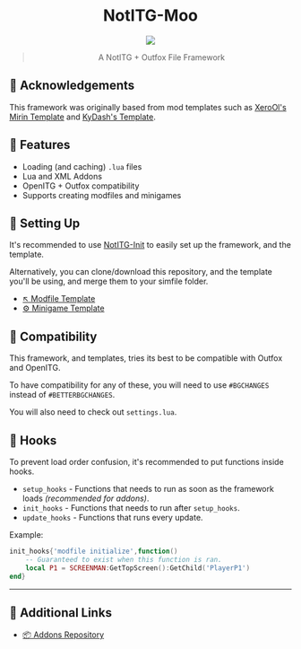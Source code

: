 <div align="center">
  
# NotITG-Moo

<img src="https://img.shields.io/badge/Version-v2.2.0-green"> 

> A NotITG + Outfox File Framework
  
</div>

## 📄 Acknowledgements
This framework was originally based from mod templates such as [XeroOl's Mirin Template](https://github.com/XeroOl/notitg-mirin) and [KyDash's Template](https://github.com/KyDash/nitg-template).

## 🧰 Features
- Loading (and caching) `.lua` files
- Lua and XML Addons
- OpenITG + Outfox compatibility
- Supports creating modfiles and minigames

## 🔨 Setting Up
It's recommended to use [NotITG-Init](https://github.com/Jaezmien/NotITG-Init) to easily set up the framework, and the template.

Alternatively, you can clone/download this repository, and the template you'll be using, and merge them to your simfile folder.

- [↖ Modfile Template](https://github.com/Jaezmien/NotITG-Moo-Mods)
- [⚙ Minigame Template](https://github.com/Jaezmien/NotITG-Moo-Engine)

## 🤝 Compatibility
This framework, and templates, tries its best to be compatible with Outfox and OpenITG.

To have compatibility for any of these, you will need to use `#BGCHANGES` instead of `#BETTERBGCHANGES`.

You will also need to check out `settings.lua`.

## 🎣 Hooks
To prevent load order confusion, it's recommended to put functions inside hooks.
- `setup_hooks` - Functions that needs to run as soon as the framework loads *(recommended for addons)*.
- `init_hooks` - Functions that needs to run after `setup_hooks`.
- `update_hooks` - Functions that runs every update.

Example:
```lua
init_hooks{'modfile initialize',function()
	-- Guaranteed to exist when this function is ran.
	local P1 = SCREENMAN:GetTopScreen():GetChild('PlayerP1')
end}
```

<hr>

## 🔗 Additional Links
- [📦 Addons Repository](https://github.com/Jaezmien/NotITG-Moo-Addons)
